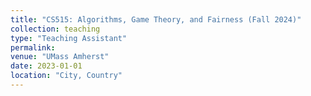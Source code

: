 ```yaml
---
title: "CS515: Algorithms, Game Theory, and Fairness (Fall 2024)"
collection: teaching
type: "Teaching Assistant"
permalink: 
venue: "UMass Amherst"
date: 2023-01-01
location: "City, Country"
---
```


